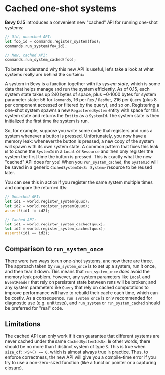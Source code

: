# Cached one-shot systems

**Bevy 0.15** introduces a convenient new "cached" API for running one-shot systems:

```rust
// Old, uncached API:
let foo_id = commands.register_system(foo);
commands.run_system(foo_id);

// New, cached API:
commands.run_system_cached(foo);
```

To better understand why this new API is useful, let's take a look at what systems really are behind the curtains:

A system in Bevy is a function together with its _system state_, which is some data that helps manage and run the system efficiently. As of 0.15, each system state takes up 240 bytes of space, plus ~0-1000 bytes for system parameter state: 56 for `Commands`, 16 per `Res` / `ResMut`, 216 per `Query` (plus 8 per component accessed or filtered by the query), and so on. Registering a one-shot system spawns a new `RegisteredSystem` entity with space for this system state and returns the `Entity` as a `SystemId`. The system state is then initialized the first time the system is run.

So, for example, suppose you write some code that registers and runs a system whenever a button is pressed. Unfortunately, you now have a memory leak: whenever the button is pressed, a new copy of the system will spawn with its own system state. A common pattern that fixes this leak is to cache the `SystemId` in a `Local` or `Resource` and then only register the system the first time the button is pressed. This is exactly what the new "cached" API does for you! When you `run_system_cached`, the `SystemId` will be saved in a generic `CachedSystemId<S: System>` resource to be reused later.

You can see this in action if you register the same system multiple times and compare the returned IDs:

```rust
// Uncached API:
let id1 = world.register_system(quux);
let id2 = world.register_system(quux);
assert!(id1 != id2);

// Cached API:
let id1 = world.register_system_cached(quux);
let id2 = world.register_system_cached(quux);
assert!(id1 == id2);
```

## Comparison to `run_system_once`

There were two ways to run one-shot systems, and now there are three. The approach taken by `run_system_once` is to set up a system, run it once, and then tear it down. This means that `run_system_once` _does_ avoid the memory leak problem. However, any system parameters like `Local` and `EventReader` that rely on persistent state between runs will be broken; and any system parameters like `Query` that rely on cached computations to improve performance will have to rebuild their cache each time, which can be costly. As a consequence, `run_system_once` is only recommended for diagnostic use (e.g. unit tests), and `run_system` or `run_system_cached` should be preferred for "real" code.

## Limitations

The cached API can only work if it can guarantee that different systems are never cached under the same `CachedSystemId<S>`. In other words, there should be no more than 1 distinct system of type `S`. This is true when `size_of::<S>() == 0`, which is almost always true in practice. Thus, to enforce correctness, the new API will give you a compile-time error if you try to use a non-zero-sized function (like a function pointer or a capturing closure).
